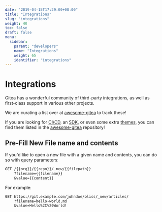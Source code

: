 ```yaml
---
date: "2019-04-15T17:29:00+08:00"
title: "Integrations"
slug: "integrations"
weight: 40
toc: false
draft: false
menu:
  sidebar:
    parent: "developers"
    name: "Integrations"
    weight: 65
    identifier: "integrations"
---
```


# Integrations

Gitea has a wonderful community of third-party integrations, as well as first-class support in various other
projects.

We are curating a list over at [awesome-gitea](https://gitea.com/gitea/awesome-gitea) to track these!

If you are looking for [CI/CD](https://gitea.com/gitea/awesome-gitea#user-content-devops),
an [SDK](https://gitea.com/gitea/awesome-gitea#user-content-sdk),
or even some extra [themes](https://gitea.com/gitea/awesome-gitea#user-content-themes),
you can find them listed in the [awesome-gitea](https://gitea.com/gitea/awesome-gitea) repository!

## Pre-Fill New File name and contents

If you'd like to open a new file with a given name and contents,
you can do so with query parameters:

```txt
GET /{{org}}/{{repo}}/_new/{{filepath}}
    ?filename={{filename}}
    &value={{content}}
```

For example:

```txt
GET https://git.example.com/johndoe/bliss/_new/articles/
    ?filename=hello-world.md
    &value=Hello%2C%20World!
```
